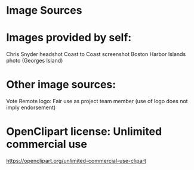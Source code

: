 # Image Sources

# Images provided by self:
Chris Snyder headshot
Coast to Coast screenshot
Boston Harbor Islands photo (Georges Island)

# Other image sources:
Vote Remote logo: Fair use as project team member (use of logo does not imply endorsement)

# OpenClipart license: Unlimited commercial use
https://openclipart.org/unlimited-commercial-use-clipart